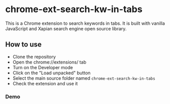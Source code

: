 # chrome-ext-search-kw-in-tabs

This is a Chrome extension to search keywords in tabs. It is built with vanilla JavaScript and Xapian search engine open source library.

## How to use
- Clone the repository
- Open the chrome://extensions/ tab
- Turn on the Developer mode
- Click on the "Load unpacked" button
- Select the main source folder named `chrome-ext-search-kw-in-tabs`
- Check the extension and use it 

### Demo
